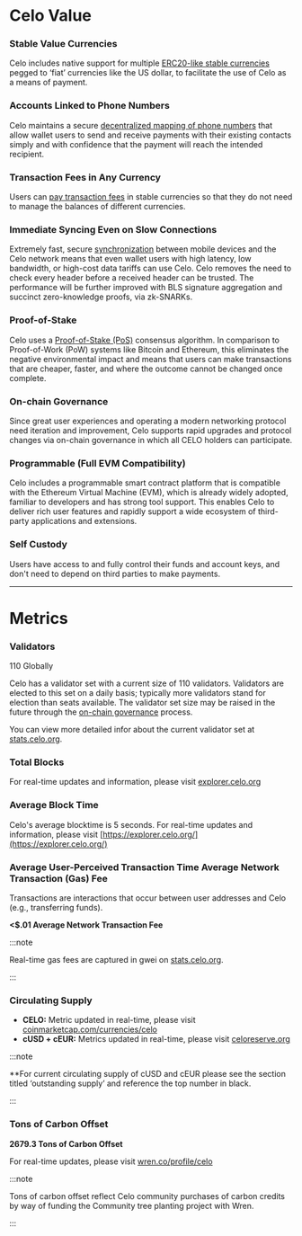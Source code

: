 # Celo Value

### **Stable Value Currencies** 

Celo includes native support for multiple [ERC20-like stable currencies](learn/celo-protocol.md#stable-cryptocurrencies) pegged to ‘fiat’ currencies like the US dollar, to facilitate the use of Celo as a means of payment.

### **Accounts Linked to Phone Numbers** 

Celo maintains a secure [decentralized mapping of phone numbers](../celo-codebase/protocol/identity) that allow wallet users to send and receive payments with their existing contacts simply and with confidence that the payment will reach the intended recipient.

### **Transaction Fees in Any Currency** 

Users can [pay transaction fees](../celo-codebase/protocol/transactions/erc20-transaction-fees) in stable currencies so that they do not need to manage the balances of different currencies.

### **Immediate Syncing Even on Slow Connections** 

Extremely fast, secure [synchronization](../celo-codebase/protocol/plumo) between mobile devices and the Celo network means that even wallet users with high latency, low bandwidth, or high-cost data tariffs can use Celo. Celo removes the need to check every header before a received header can be trusted. The performance will be further improved with BLS signature aggregation and succinct zero-knowledge proofs, via zk-SNARKs.

### **Proof-of-Stake** 

Celo uses a [Proof-of-Stake (PoS)](../celo-codebase/protocol/proof-of-stake) consensus algorithm. In comparison to Proof-of-Work (PoW) systems like Bitcoin and Ethereum, this eliminates the negative environmental impact and means that users can make transactions that are cheaper, faster, and where the outcome cannot be changed once complete.

### **On-chain Governance** 

Since great user experiences and operating a modern networking protocol need iteration and improvement, Celo supports rapid upgrades and protocol changes via on-chain governance in which all CELO holders can participate.

### **Programmable (Full EVM Compatibility)** 

Celo includes a programmable smart contract platform that is compatible with the Ethereum Virtual Machine (EVM), which is already widely adopted, familiar to developers and has strong tool support. This enables Celo to deliver rich user features and rapidly support a wide ecosystem of third-party applications and extensions.

### **Self Custody** 

Users have access to and fully control their funds and account keys, and don't need to depend on third parties to make payments.

____

# **Metrics**

### **Validators**

110 Globally

Celo has a validator set with a current size of 110 validators. Validators are elected to this set on a daily basis; typically more validators stand for election than seats available. The validator set size may be raised in the future through the [on-chain governance](../celo-codebase/protocol/governance) process.

You can view more detailed infor about the current validator set at [stats.celo.org](https://stats.celo.org/).

### **Total Blocks**

For real-time updates and information, please visit [explorer.celo.org](https://explorer.celo.org/) 

### **Average Block Time**

Celo's average blocktime is 5 seconds. For real-time updates and information, please visit [https://explorer.celo.org/](https://explorer.celo.org/) 

### **Average User-Perceived Transaction Time Average Network Transaction (Gas) Fee**

Transactions are interactions that occur between user addresses and Celo (e.g., transferring funds).

**<$.01 Average Network Transaction Fee**

:::note

Real-time gas fees are captured in gwei on [stats.celo.org](https://stats.celo.org/).

:::

### **Circulating Supply**

* **CELO:** Metric updated in real-time, please visit  [coinmarketcap.com/currencies/celo](https://coinmarketcap.com/currencies/celo/) 
* **cUSD + cEUR:** Metrics updated in real-time, please visit [celoreserve.org](https://celoreserve.org/) 

:::note

**For current circulating supply of cUSD and cEUR please see the section titled ‘outstanding supply’ and reference the top number in black. 

:::

### **Tons of Carbon Offset**

**2679.3 Tons of Carbon Offset**

For real-time updates, please visit [wren.co/profile/celo](https://www.wren.co/profile/celo)

:::note

Tons of carbon offset reflect Celo community purchases of carbon credits by way of funding the Community tree planting project with Wren. 

:::
